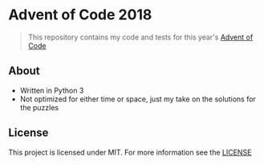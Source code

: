 # Advent of Code 2018

> This repository contains my code and tests for this year's [Advent of Code](https://adventofcode.com)

## About
- Written in Python 3
- Not optimized for either time or space, just my take on the solutions for the puzzles

## License
This project is licensed under MIT. For more information see the [LICENSE](https://github.com/kosayoda/Advent-of-Code-2018/blob/master/LICENSE)
